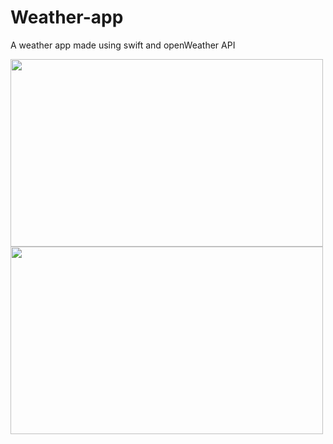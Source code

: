 # Weather-app
A weather app made using swift and openWeather API

<img src="[./image.png](https://github.com/user-attachments/assets/8145a83a-3854-4443-8f6f-0d62ce6fe3df)" width="500" height="300"/>
<img src="[./image.png](https://github.com/user-attachments/assets/4b47de8e-71b1-4b8a-9aef-7b8f3518248a)" width="500" height="300"/>
